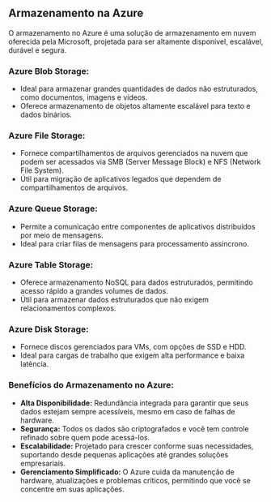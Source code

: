 ## Armazenamento na Azure
O armazenamento no Azure é uma solução de armazenamento em nuvem oferecida pela Microsoft, projetada para ser altamente disponível, escalável, durável e segura.

### Azure Blob Storage:
- Ideal para armazenar grandes quantidades de dados não estruturados, como documentos, imagens e vídeos.
- Oferece armazenamento de objetos altamente escalável para texto e dados binários.

### Azure File Storage:
- Fornece compartilhamentos de arquivos gerenciados na nuvem que podem ser acessados via SMB (Server Message Block) e NFS (Network File System).
- Útil para migração de aplicativos legados que dependem de compartilhamentos de arquivos.

### Azure Queue Storage:
- Permite a comunicação entre componentes de aplicativos distribuídos por meio de mensagens.
- Ideal para criar filas de mensagens para processamento assíncrono.

### Azure Table Storage:
- Oferece armazenamento NoSQL para dados estruturados, permitindo acesso rápido a grandes volumes de dados.
- Útil para armazenar dados estruturados que não exigem relacionamentos complexos.

### Azure Disk Storage:
- Fornece discos gerenciados para VMs, com opções de SSD e HDD.
- Ideal para cargas de trabalho que exigem alta performance e baixa latência.

### Benefícios do Armazenamento no Azure:
- **Alta Disponibilidade:** Redundância integrada para garantir que seus dados estejam sempre acessíveis, mesmo em caso de falhas de hardware.
- **Segurança:** Todos os dados são criptografados e você tem controle refinado sobre quem pode acessá-los.
- **Escalabilidade:** Projetado para crescer conforme suas necessidades, suportando desde pequenas aplicações até grandes soluções empresariais.
- **Gerenciamento Simplificado:** O Azure cuida da manutenção de hardware, atualizações e problemas críticos, permitindo que você se concentre em suas aplicações.
